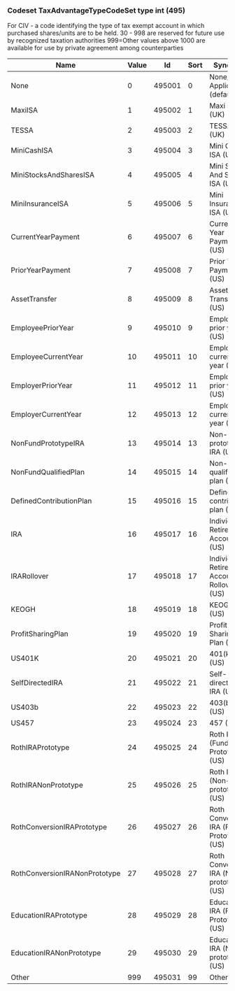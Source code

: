 ### Codeset TaxAdvantageTypeCodeSet type int (495)

For CIV - a code identifying the type of tax exempt account in which purchased shares/units are to be held.
30 - 998 are reserved for future use by recognized taxation authorities
999=Other
values above 1000 are available for use by private agreement among counterparties

| Name                          | Value | Id     | Sort | Synopsis                                      |
|-------------------------------|-------|--------|------|-----------------------------------------------|
| None                          | 0     | 495001 | 0    | None/Not Applicable (default)                 |
| MaxiISA                       | 1     | 495002 | 1    | Maxi ISA (UK)                                 |
| TESSA                         | 2     | 495003 | 2    | TESSA (UK)                                    |
| MiniCashISA                   | 3     | 495004 | 3    | Mini Cash ISA (UK)                            |
| MiniStocksAndSharesISA        | 4     | 495005 | 4    | Mini Stocks And Shares ISA (UK)               |
| MiniInsuranceISA              | 5     | 495006 | 5    | Mini Insurance ISA (UK)                       |
| CurrentYearPayment            | 6     | 495007 | 6    | Current Year Payment (US)                     |
| PriorYearPayment              | 7     | 495008 | 7    | Prior Year Payment (US)                       |
| AssetTransfer                 | 8     | 495009 | 8    | Asset Transfer (US)                           |
| EmployeePriorYear             | 9     | 495010 | 9    | Employee - prior year (US)                    |
| EmployeeCurrentYear           | 10    | 495011 | 10   | Employee - current year (US)                  |
| EmployerPriorYear             | 11    | 495012 | 11   | Employer - prior year (US)                    |
| EmployerCurrentYear           | 12    | 495013 | 12   | Employer - current year (US)                  |
| NonFundPrototypeIRA           | 13    | 495014 | 13   | Non-fund prototype IRA (US)                   |
| NonFundQualifiedPlan          | 14    | 495015 | 14   | Non-fund qualified plan (US)                  |
| DefinedContributionPlan       | 15    | 495016 | 15   | Defined contribution plan (US)                |
| IRA                           | 16    | 495017 | 16   | Individual Retirement Account (US)            |
| IRARollover                   | 17    | 495018 | 17   | Individual Retirement Account - Rollover (US) |
| KEOGH                         | 18    | 495019 | 18   | KEOGH (US)                                    |
| ProfitSharingPlan             | 19    | 495020 | 19   | Profit Sharing Plan (US)                      |
| US401K                        | 20    | 495021 | 20   | 401(k) (US)                                   |
| SelfDirectedIRA               | 21    | 495022 | 21   | Self-directed IRA (US)                        |
| US403b                        | 22    | 495023 | 22   | 403(b) (US)                                   |
| US457                         | 23    | 495024 | 23   | 457 (US)                                      |
| RothIRAPrototype              | 24    | 495025 | 24   | Roth IRA (Fund Prototype) (US)                |
| RothIRANonPrototype           | 25    | 495026 | 25   | Roth IRA (Non-prototype) (US)                 |
| RothConversionIRAPrototype    | 26    | 495027 | 26   | Roth Conversion IRA (Fund Prototype) (US)     |
| RothConversionIRANonPrototype | 27    | 495028 | 27   | Roth Conversion IRA (Non-prototype) (US)      |
| EducationIRAPrototype         | 28    | 495029 | 28   | Education IRA (Fund Prototype) (US)           |
| EducationIRANonPrototype      | 29    | 495030 | 29   | Education IRA (Non-prototype) (US)            |
| Other                         | 999   | 495031 | 99   | Other                                         |

